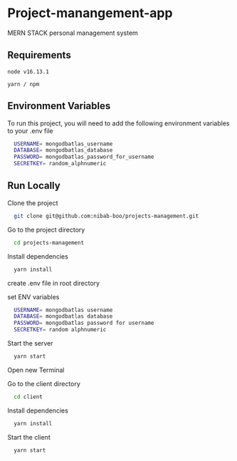 
# Project-manangement-app

MERN STACK personal management system

## Requirements

`
    node v16.13.1
`

`
    yarn / npm
`



## Environment Variables

To run this project, you will need to add the following environment variables to your .env file

```bash
  USERNAME= mongodbatlas_username
  DATABASE= mongodbatlas_database
  PASSWORD= mongodbatlas_password_for_username
  SECRETKEY= random_alphnumeric
```

## Run Locally

Clone the project

```bash
  git clone git@github.com:nibab-boo/projects-management.git
```

Go to the project directory

```bash
  cd projects-management
```

Install dependencies

```bash
  yarn install
```

create .env file in root directory

set ENV variables

```bash
  USERNAME= mongodbatlas username
  DATABASE= mongodbatlas database
  PASSWORD= mongodbatlas password for username
  SECRETKEY= random alphnumeric
```

Start the server

```bash
  yarn start
```

Open new Terminal

Go to the client directory

```bash
  cd client
```

Install dependencies

```bash
  yarn install
```

Start the client

```bash
  yarn start
```

